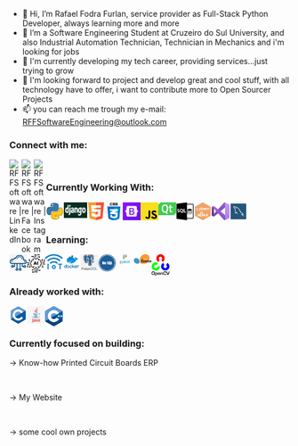 - 👋 Hi, I’m Rafael Fodra Furlan, service provider as Full-Stack Python Developer, always learning more and more
- 👀 I’m a Software Engineering Student at Cruzeiro do Sul University, and also Industrial Automation Technician, Technician in Mechanics and i'm looking for jobs
- 🌱 I'm currently developing my tech career, providing services...just trying to grow
- 💞️ I'm looking forward to project and develop great and cool stuff, with all technology have to offer, i want to contribute more to Open Sourcer Projects
- 📫 you can reach me trough my e-mail: RFFSoftwareEngineering@outlook.com 

### Connect with me:

[<img align="left" alt="RFFSoftware | LinkedIn" width="22px" src="https://cdn.jsdelivr.net/npm/simple-icons@v3/icons/linkedin.svg"/>][linkedin]
[<img align="left" alt="RFFSoftware | Facebook" width="22px" src="https://cdn.jsdelivr.net/npm/simple-icons@v3/icons/facebook.svg"/>][facebook]
[<img align="left" alt="RFFSoftware | Instagram" width="22px" src="https://cdn.jsdelivr.net/npm/simple-icons@v3/icons/instagram.svg"/>][instagram]

<br/>

### Currently Working With:

[<img align="left" alt="RFFSoftware | Tools" width="32px" src="/Icons/py.png"/>][python]
[<img align="left" alt="RFFSoftware | Tools" width="42px" height="28px" src="/Icons/django.png"/>][django]
[<img align="left" alt="RFFSoftware | Tools" width="32px" src="/Icons/html5.png"/>][html5]
[<img align="left" alt="RFFSoftware | Tools" width="32px" src="/Icons/css3.png"/>][css3]
[<img align="left" alt="RFFSoftware | Tools" width="32px" src="/Icons/bootstrap5.jpeg"/>][bootstrap5]
[<img align="left" alt="RFFSoftware | Tools" width="32px" src="/Icons/js.png"/>][js]
[<img align="left" alt="RFFSoftware | Tools" width="32px" src="/Icons/Qt6.png"/>][Qt]
[<img align="left" alt="RFFSoftware | Tools" width="32px" src="/Icons/sql.png"/>][sql]
[<img align="left" alt="RFFSoftware | Tools" width="32px" src="/Icons/ajaxjquery.jpg"/>][ajax]
[<img align="left" alt="RFFSoftware | Tools" width="32px" src="/Icons/vs.png"/>][vs]
[<img align="left" alt="RFFSoftware | Tools" width="32px" src="/Icons/mysql.png"/>][mysql]

<br/>

[linkedin]: https://www.linkedin.com/in/rafael-furlan-52b126204/
[facebook]: https://www.facebook.com/rafael.furlan.311/
[instagram]: https://www.instagram.com/rafael_f_furlan/
[python]: https://www.python.org/
[django]: https://www.djangoproject.com/
[html5]: https://www.w3.org/Consortium/
[css3]: https://www.w3.org/TR/2001/WD-css3-roadmap-20010523/
[bootstrap5]: https://getbootstrap.com/docs/5.0/getting-started/introduction/
[js]: https://www.w3schools.com/js/
[Qt]: https://www.riverbankcomputing.com/static/Docs/PyQt6/
[sql]: https://pt.wikipedia.org/wiki/SQL
[ajax]: https://www.w3schools.com/jquery/jquery_ajax_intro.asp
[vs]: https://visualstudio.microsoft.com/pt-br/vs/community/
[mysql]: https://www.mysql.com/

<br/>

### Learning:

[<img align="left" alt="RFFSoftware | Tools" width="32px" src="/Icons/cloud.png"/>][cloud]
[<img align="left" alt="RFFSoftware | Tools" width="32px" src="/Icons/AI.png"/>][ai]
[<img align="left" alt="RFFSoftware | Tools" width="32px" src="/Icons/iot.jpg"/>][iot]
[<img align="left" alt="RFFSoftware | Tools" width="32px" src="/Icons/docker.png"/>][docker]
[<img align="left" alt="RFFSoftware | Tools" width="32px" src="/Icons/postgre.png"/>][postgre]
[<img align="left" alt="RFFSoftware | Tools" width="32px" src="/Icons/nosql.png"/>][nosql]
[<img align="left" alt="RFFSoftware | Tools" width="32px" src="/Icons/Pytest.png"/>][pytest]
[<img align="left" alt="RFFSoftware | Tools" width="32px" src="/Icons/scikit.png"/>][scikit]
[<img align="left" alt="RFFSoftware | Tools" width="32px" src="/Icons/open.png"/>][open]

<br/>

[cloud]: https://pt.wikipedia.org/wiki/Computa%C3%A7%C3%A3o_em_nuvem
[ai]: https://en.wikipedia.org/wiki/Artificial_intelligence
[iot]: https://pt.wikipedia.org/wiki/Internet_das_coisas
[docker]: https://www.docker.com/
[postgre]: https://www.postgresql.org/
[nosql]: https://docs.oracle.com/en/database/other-databases/nosql-database/
[pytest]: https://pypi.org/project/pytest/
[scikit]: https://scikit-learn.org/stable/
[open]: https://opencv.org/

<br/>

### Already worked with:

[<img align="left" alt="RFFSoftware | Tools" width="32px" src="/Icons/C.png"/>][C]
[<img align="left" alt="RFFSoftware | Tools" width="32px" src="/Icons/java.jpg"/>][java]
[<img align="left" alt="RFFSoftware | Tools" width="32px" src="/Icons/ccc.png"/>][ccc]

<br/>

[C]: https://devdocs.io/c/
[java]: https://docs.oracle.com/en/java/
[ccc]: https://devdocs.io/cpp/

<br/>

### Currently focused on building:

-> Know-how Printed Circuit Boards ERP

<br/>

-> My Website

<br/>

-> some cool own projects
